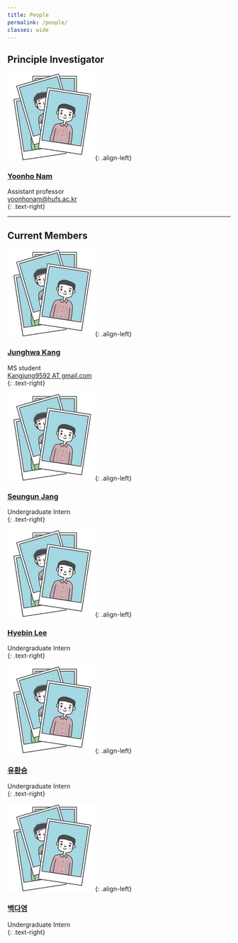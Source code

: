 ```yaml
---
title: People
permalink: /people/
classes: wide
---
```


## Principle Investigator

![image-left](/assets/images/people/person.JPG){: .align-left}

### [Yoonho Nam](https://yoonhonam.github.io/)    


Assistant professor    
[yoonhonam@hufs.ac.kr](mailto:yoonhonam@hufs.ac.kr)    
{: .text-right}







---
## Current Members

![image-left](/assets/images/people/person.JPG){: .align-left}

### [Junghwa Kang]()   


MS student    
[Kangjung9592 AT gmail.com]()    
{: .text-right}




![image-left](/assets/images/people/person.JPG){: .align-left}

### [Seungun Jang]()    


Undergraduate Intern    
{: .text-right}  




![image-left](/assets/images/people/person.JPG){: .align-left}

### [Hyebin Lee]()    


Undergraduate Intern    
{: .text-right}




![image-left](/assets/images/people/person.JPG){: .align-left}

### [유환승]()    


Undergraduate Intern    
{: .text-right}




![image-left](/assets/images/people/person.JPG){: .align-left}

### [백다영]()    


Undergraduate Intern    
{: .text-right}

